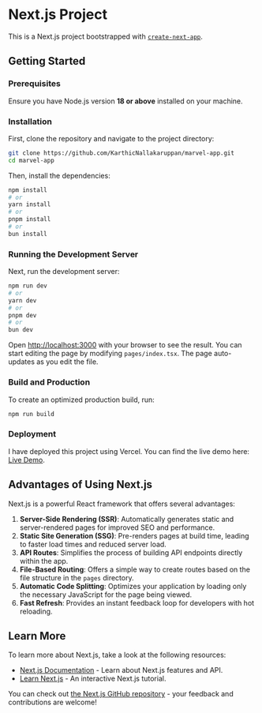 
# Next.js Project

This is a Next.js project bootstrapped with [`create-next-app`](https://github.com/vercel/next.js/tree/canary/packages/create-next-app).

## Getting Started

### Prerequisites

Ensure you have Node.js version **18 or above** installed on your machine.

### Installation

First, clone the repository and navigate to the project directory:

```bash
git clone https://github.com/KarthicNallakaruppan/marvel-app.git
cd marvel-app
```

Then, install the dependencies:

```bash
npm install
# or
yarn install
# or
pnpm install
# or
bun install
```

### Running the Development Server

Next, run the development server:

```bash
npm run dev
# or
yarn dev
# or
pnpm dev
# or
bun dev
```

Open [http://localhost:3000](http://localhost:3000) with your browser to see the result. You can start editing the page by modifying `pages/index.tsx`. The page auto-updates as you edit the file.


### Build and Production

To create an optimized production build, run:

```bash
npm run build
```

### Deployment

I have deployed this project using Vercel. You can find the live demo here: [Live Demo](https://marvel-app-swart.vercel.app/).

## Advantages of Using Next.js

Next.js is a powerful React framework that offers several advantages:

1. **Server-Side Rendering (SSR)**: Automatically generates static and server-rendered pages for improved SEO and performance.
2. **Static Site Generation (SSG)**: Pre-renders pages at build time, leading to faster load times and reduced server load.
3. **API Routes**: Simplifies the process of building API endpoints directly within the app.
4. **File-Based Routing**: Offers a simple way to create routes based on the file structure in the `pages` directory.
5. **Automatic Code Splitting**: Optimizes your application by loading only the necessary JavaScript for the page being viewed.
6. **Fast Refresh**: Provides an instant feedback loop for developers with hot reloading.

## Learn More

To learn more about Next.js, take a look at the following resources:

- [Next.js Documentation](https://nextjs.org/docs) - Learn about Next.js features and API.
- [Learn Next.js](https://nextjs.org/learn) - An interactive Next.js tutorial.

You can check out [the Next.js GitHub repository](https://github.com/vercel/next.js/) - your feedback and contributions are welcome!

